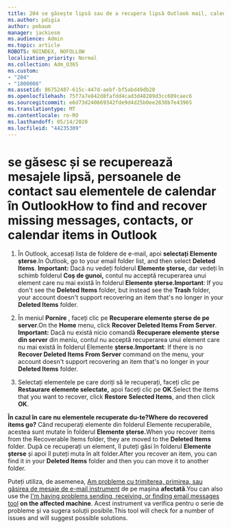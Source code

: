 ```yaml
---
title: 204 se găsește lipsă sau de a recupera lipsă Outlook mail, calendar sau persoane de contact
ms.author: pdigia
author: pebaum
manager: jackiesm
ms.audience: Admin
ms.topic: article
ROBOTS: NOINDEX, NOFOLLOW
localization_priority: Normal
ms.collection: Adm_O365
ms.custom:
- "204"
- "1800008"
ms.assetid: 86752487-615c-447d-aebf-bf5abd49db20
ms.openlocfilehash: 75f7a7e842d8fafdd4cad3d48289d3cc609caec6
ms.sourcegitcommit: e6d73d240669342fde9d4d25b0ee2838b7e43965
ms.translationtype: MT
ms.contentlocale: ro-RO
ms.lasthandoff: 05/14/2020
ms.locfileid: "44235309"
---
```

# <a name="how-to-find-and-recover-missing-messages-contacts-or-calendar-items-in-outlook"></a><span data-ttu-id="28cf2-102">se găsesc și se recuperează mesajele lipsă, persoanele de contact sau elementele de calendar în Outlook</span><span class="sxs-lookup"><span data-stu-id="28cf2-102">How to find and recover missing messages, contacts, or calendar items in Outlook</span></span>

1. <span data-ttu-id="28cf2-103">În Outlook, accesați lista de foldere de e-mail, apoi **selectați Elemente șterse**.</span><span class="sxs-lookup"><span data-stu-id="28cf2-103">In Outlook, go to your email folder list, and then select **Deleted Items**.</span></span> <span data-ttu-id="28cf2-104">**Important:** Dacă nu vedeți folderul **Elemente șterse,** dar vedeți în schimb folderul **Coș de gunoi,** contul nu acceptă recuperarea unui element care nu mai există în folderul **Elemente șterse.**</span><span class="sxs-lookup"><span data-stu-id="28cf2-104">**Important**: If you don't see the **Deleted Items** folder, but instead see the **Trash** folder, your account doesn't support recovering an item that's no longer in your **Deleted Items** folder.</span></span>

2. <span data-ttu-id="28cf2-105">În meniul **Pornire** , faceți clic pe **Recuperare elemente șterse de pe server**.</span><span class="sxs-lookup"><span data-stu-id="28cf2-105">On the **Home** menu, click **Recover Deleted Items From Server**.</span></span> <span data-ttu-id="28cf2-106">**Important:** Dacă nu există nicio comandă **Recuperare elemente șterse din server** din meniu, contul nu acceptă recuperarea unui element care nu mai există în folderul Elemente **șterse.**</span><span class="sxs-lookup"><span data-stu-id="28cf2-106">**Important**: If there is no **Recover Deleted Items From Server** command on the menu, your account doesn't support recovering an item that's no longer in your **Deleted Items** folder.</span></span>

3. <span data-ttu-id="28cf2-107">Selectați elementele pe care doriți să le recuperați, faceți clic pe **Restaurare elemente selectate,** apoi faceți clic pe **OK**.</span><span class="sxs-lookup"><span data-stu-id="28cf2-107">Select the items that you want to recover, click **Restore Selected Items**, and then click **OK**.</span></span>

<span data-ttu-id="28cf2-108">**În cazul în care nu elementele recuperate du-te?**</span><span class="sxs-lookup"><span data-stu-id="28cf2-108">**Where do recovered items go?**</span></span> <span data-ttu-id="28cf2-109">Când recuperați elemente din folderul Elemente recuperabile, acestea sunt mutate în folderul **Elemente șterse.**</span><span class="sxs-lookup"><span data-stu-id="28cf2-109">When you recover items from the Recoverable Items folder, they are moved to the **Deleted Items** folder.</span></span> <span data-ttu-id="28cf2-110">După ce recuperați un element, îl puteți găsi în folderul **Elemente șterse** și apoi îl puteți muta în alt folder.</span><span class="sxs-lookup"><span data-stu-id="28cf2-110">After you recover an item, you can find it in your **Deleted Items** folder and then you can move it to another folder.</span></span>

<span data-ttu-id="28cf2-111">Puteți utiliza, de asemenea, [Am probleme cu trimiterea, primirea, sau găsirea de mesaje de e-mail instrument](https://aka.ms/SaRA-OutlookSendReceive) de pe mașina **afectată**.</span><span class="sxs-lookup"><span data-stu-id="28cf2-111">You can also use the [I'm having problems sending, receiving, or finding email messages tool](https://aka.ms/SaRA-OutlookSendReceive) **on the affected machine**.</span></span> <span data-ttu-id="28cf2-112">Acest instrument va verifica pentru o serie de probleme și va sugera soluții posibile.</span><span class="sxs-lookup"><span data-stu-id="28cf2-112">This tool will check for a number of issues and will suggest possible solutions.</span></span>
